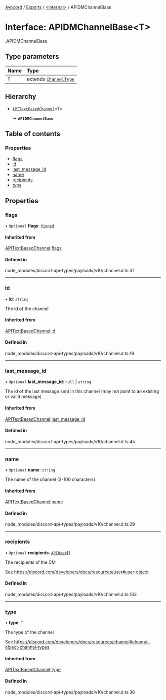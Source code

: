[Avocord](../README.md) / [Exports](../modules.md) / [<internal\>](../modules/internal_.md) / APIDMChannelBase

# Interface: APIDMChannelBase<T\>

[<internal>](../modules/internal_.md).APIDMChannelBase

## Type parameters

| Name | Type |
| :------ | :------ |
| `T` | extends [`ChannelType`](../enums/internal_.ChannelType.md) |

## Hierarchy

- [`APITextBasedChannel`](internal_.APITextBasedChannel.md)<`T`\>

  ↳ **`APIDMChannelBase`**

## Table of contents

### Properties

- [flags](internal_.APIDMChannelBase.md#flags)
- [id](internal_.APIDMChannelBase.md#id)
- [last\_message\_id](internal_.APIDMChannelBase.md#last_message_id)
- [name](internal_.APIDMChannelBase.md#name)
- [recipients](internal_.APIDMChannelBase.md#recipients)
- [type](internal_.APIDMChannelBase.md#type)

## Properties

### flags

• `Optional` **flags**: [`Pinned`](../modules/internal_.md#pinned)

#### Inherited from

[APITextBasedChannel](internal_.APITextBasedChannel.md).[flags](internal_.APITextBasedChannel.md#flags)

#### Defined in

node_modules/discord-api-types/payloads/v10/channel.d.ts:37

___

### id

• **id**: `string`

The id of the channel

#### Inherited from

[APITextBasedChannel](internal_.APITextBasedChannel.md).[id](internal_.APITextBasedChannel.md#id)

#### Defined in

node_modules/discord-api-types/payloads/v10/channel.d.ts:19

___

### last\_message\_id

• `Optional` **last\_message\_id**: ``null`` \| `string`

The id of the last message sent in this channel (may not point to an existing or valid message)

#### Inherited from

[APITextBasedChannel](internal_.APITextBasedChannel.md).[last_message_id](internal_.APITextBasedChannel.md#last_message_id)

#### Defined in

node_modules/discord-api-types/payloads/v10/channel.d.ts:45

___

### name

• `Optional` **name**: `string`

The name of the channel (2-100 characters)

#### Inherited from

[APITextBasedChannel](internal_.APITextBasedChannel.md).[name](internal_.APITextBasedChannel.md#name)

#### Defined in

node_modules/discord-api-types/payloads/v10/channel.d.ts:29

___

### recipients

• `Optional` **recipients**: [`APIUser`](internal_.APIUser.md)[]

The recipients of the DM

See https://discord.com/developers/docs/resources/user#user-object

#### Defined in

node_modules/discord-api-types/payloads/v10/channel.d.ts:133

___

### type

• **type**: `T`

The type of the channel

See https://discord.com/developers/docs/resources/channel#channel-object-channel-types

#### Inherited from

[APITextBasedChannel](internal_.APITextBasedChannel.md).[type](internal_.APITextBasedChannel.md#type)

#### Defined in

node_modules/discord-api-types/payloads/v10/channel.d.ts:36

